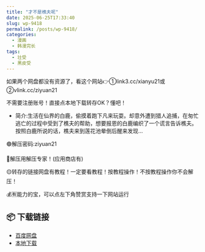 ```yaml
---
title: "才不是樵夫呢"
date: 2025-06-25T17:33:40
slug: wp-9418
permalink: /posts/wp-9418/
categories:
  - 漫画
  - 韩漫完长
tags:
  - 壮受
  - 黑皮受
---
```


如果两个网盘都没有资源了，看这个网站👉①link3.cc/xianyu21或②vlink.cc/ziyuan21

不需要注册账号！直接点本地下载转存OK？懂吧！

*   简介:生活在仙界的白鹿，偷摸着跑下凡来玩耍。却意外遭到猎人追捕，在匆忙逃亡的过程中受到了樵夫的帮助，想要报恩的白鹿编织了一个谎言告诉樵夫。按照白鹿所说的话，樵夫来到莲花池晕倒后醒来发现…

🟢解压密码:ziyuan21

🔵解压用解压专家！(应用商店有)

🟡转存的链接网盘有教程！一定要看教程！按教程操作！不按教程操作你不会解压！

💰🈶能力的宝，可以点左下角赞赏支持一下网站运行

## 📦 下载链接
- [百度网盘](https://blziyuan21.com/pay-download/9418?key=abfc76f731&down_id=0)
- [本地下载](https://blziyuan21.com/pay-download/9418?key=abfc76f731&down_id=1)

